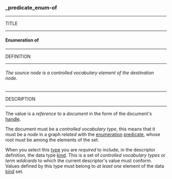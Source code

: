### _predicate_enum-of



------
TITLE

------

#### Enumeration of



------
DEFINITION

------

###### The source node is a controlled vocabulary element of the destination node.



------
DESCRIPTION

------

The value is a *reference* to a *document* in the form of the document's [handle](_id).

The document must be a *controlled vocabulary type*, this means that it must be a *node* in a graph *related* with the [enumeration](_predicate_enum-of) [predicate](_predicate), whose root must be among the elements of the set.

When you select this [type](_type) you are *required* to include, in the descriptor definition, the data type [kind](_kind). This is a set of *controlled vocabulary types* or *term wildcards* to which the current descriptor's value must conform. Values defined by this type must belong to *at least one* element of the data [kind](_kind) set.